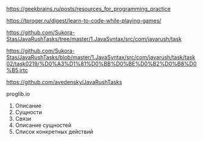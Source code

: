 https://geekbrains.ru/posts/resources_for_programming_practice

https://tproger.ru/digest/learn-to-code-while-playing-games/

https://github.com/Sukora-Stas/JavaRushTasks/tree/master/1.JavaSyntax/src/com/javarush/task

https://github.com/Sukora-Stas/JavaRushTasks/blob/master/1.JavaSyntax/src/com/javarush/task/task02/task0219/%D0%A3%D1%81%D0%BB%D0%BE%D0%B2%D0%B8%D0%B5.jrtc

https://github.com/avedensky/JavaRushTasks


proglib.io

1. Описание
2. Сущности
3. Связи
4. Описание сущностей
5. Список конкретных действий
